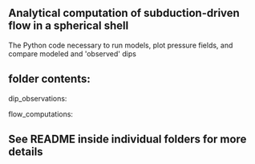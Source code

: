 ## Analytical computation of subduction-driven flow in a spherical shell

The Python code necessary to run models, plot pressure fields, and compare modeled and 'observed' dips

## folder contents:

dip_observations:

flow_computations:

## See README inside individual folders for more details
 
